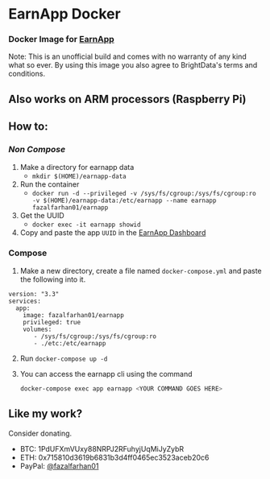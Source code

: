 # EarnApp Docker
### Docker Image for [EarnApp](https://earnapp.com)
Note: This is an unofficial build and comes with no warranty of any kind what so ever.
By using this image you also agree to BrightData's terms and conditions.

## Also works on ARM processors (Raspberry Pi)

## How to:
### _Non Compose_
1. Make a directory for earnapp data
    - `mkdir $(HOME)/earnapp-data`
2. Run the container
    - `docker run -d --privileged -v /sys/fs/cgroup:/sys/fs/cgroup:ro -v $(HOME)/earnapp-data:/etc/earnapp --name earnapp fazalfarhan01/earnapp`
3. Get the UUID
    - `docker exec -it earnapp showid`
4. Copy and paste the app `UUID` in the [EarnApp Dashboard](https://earnapp.com/dashboard) 

### Compose
1. Make a new directory, create a file named `docker-compose.yml` and paste the following into it.
```YML
version: "3.3"
services:
  app:
    image: fazalfarhan01/earnapp
    privileged: true
    volumes:
       - /sys/fs/cgroup:/sys/fs/cgroup:ro
       - ./etc:/etc/earnapp
```
2. Run `docker-compose up -d`

3. You can access the earnapp cli using the command
    ```BASH
    docker-compose exec app earnapp <YOUR COMMAND GOES HERE>
    ```

## Like my work?
Consider donating.
- BTC: 1PdUFXmVUxy88NRPJ2RFuhyjUqMiJyZybR
- ETH: 0x715810d3619b6831b3d4ff0465ec3523aceb20c6
- PayPal: [@fazalfarhan01](https://www.paypal.me/fazalfarhan01)